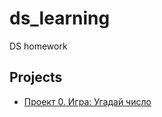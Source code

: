 # ds_learning
DS homework

## Projects
* [Проект 0. Игра: Угадай число](https://github.com/IlyaBer/ds_learning/tree/main/project_0)